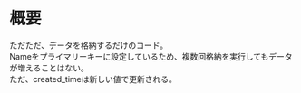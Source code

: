 # 概要
ただただ、データを格納するだけのコード。  
Nameをプライマリーキーに設定しているため、複数回格納を実行してもデータが増えることはない。  
ただ、created_timeは新しい値で更新される。  
